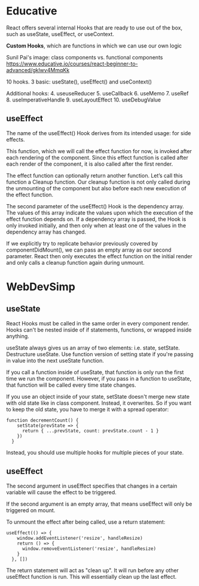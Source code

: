# Educative

React offers several internal Hooks that are ready to use out of the box, such as useState, useEffect, or useContext.

__Custom Hooks__, which are functions in which we can use our own logic

Sunil Pai's image: class components vs. functional components
https://www.educative.io/courses/react-beginner-to-advanced/gklwv4MmqKk

10 hooks. 3 basic: useState(), useEffect() and useContext() 

Additional hooks: 
4. useuseReducer
5. useCallback
6. useMemo
7. useRef
8. useImperativeHandle
9. useLayoutEffect
10. useDebugValue

## useEffect
The name of the useEffect() Hook derives from its intended usage: for side effects.

This function, which we will call the effect function for now, is invoked after each rendering of the component. Since this effect function is called after each render of the component, it is also called after the first render. 

The effect function can optionally return another function. Let’s call this function a Cleanup function. Our cleanup function is not only called during the unmounting of the component but also before each new execution of the effect function.

The second parameter of the useEffect() Hook is the dependency array. The values of this array indicate the values upon which the execution of the effect function depends on. If a dependency array is passed, the Hook is only invoked initially, and then only when at least one of the values in the dependency array has changed.

If we explicitly try to replicate behavior previously covered by componentDidMount(), we can pass an empty array as our second parameter. React then only executes the effect function on the initial render and only calls a cleanup function again during unmount.

# WebDevSimp

## useState

React Hooks must be called in the same order in every component render. Hooks can't be nested inside of if statements, functions, or wrapped inside anything.

useState always gives us an array of two elements: i.e. state, setState.
Destructure useState.
Use function version of setting state if you're passing in value into the next useState function.

If you call a function inside of useState, that function is only run the first time we run the component. However, if you pass in a function to useState, that function will be called every time state changes.

If you use an object inside of your state, setState doesn't merge new state with old state like in class component. Instead, it overwrites. So if you want to keep the old state, you have to merge it with a spread operator: 

```
function decrementCount() {
    setState(prevState => {
      return { ...prevState, count: prevState.count - 1 }
    }) 
  }
```

Instead, you should use multiple hooks for multiple pieces of your state.


## useEffect

The second argument in useEffect specifies that changes in a certain variable will cause the effect to be triggered. 

If the second argument is an empty array, that means useEffect will only be triggered on mount.

To unmount the effect after being called, use a return statement:

```
useEffect(() => {
    window.addEventListener('resize', handleResize)
    return () => {
      window.removeEventListener('resize', handleResize)
    }
  }, [])
```

The return statement will act as "clean up". It will run before any other useEffect function is run. This will essentially clean up the last effect.